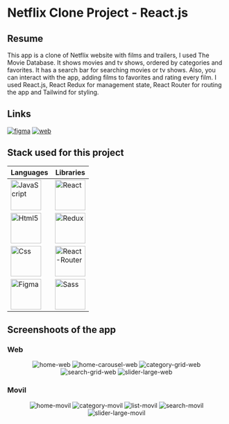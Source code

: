 
# Netflix Clone Project - React.js

## Resume

This app is a clone of Netflix website with films and trailers, I used The Movie Database. It shows movies and tv shows, ordered by categories and favorites. It has a search bar for searching movies or tv shows. Also, you can interact with the app, adding films to favorites and rating every film. I used React.js, React Redux for management state, React Router for routing the app and Tailwind for styling.

## Links

<p align="center" width="100%">

  [![figma](./src/assets/readme/figma_btn.svg)](https://www.figma.com/file/7FXw8FVdQSRDUDcv4XqmRa/Frontend-design-Adidas-Project?node-id=213%3A2/)   [![web](./src/assets/readme/web_btn.svg)](https://andres-webdev.github.io/adidas-store-frontend/)
</p>

## Stack used for this project

| Languages  | Libraries |
| ------ | ------ |
| <img src="./src/assets/readme/javascript.png" alt="JavaScript" width="70px" heigth="70px" />  | <img src="./src/assets/readme/react.png" alt="React" width="70px" heigth="70px" />  |
| <img src="./src/assets/readme/html.png" alt="Html5" width="70px" heigth="70px" />  | <img src="./src/assets/readme/redux.png" alt="Redux" width="70px" heigth="70px" />  |
| <img src="./src/assets/readme/css.png" alt="Css" width="70px" heigth="70px" />  | <img src="./src/assets/readme/react-router.png" alt="React-Router" width="70px" heigth="70px" />  |
| <img src="./src/assets/readme/figma.png" alt="Figma" width="70px" heigth="70px" />  | <img src="./src/assets/readme/sass.png" alt="Sass" width="70px" heigth="70px" />  |


## Screenshoots of the app

### Web

<p align="center" width="100%">
  <img src="https://res.cloudinary.com/dp3chx1yj/image/upload/v1664322489/Netflix-Clone/web-home_w1hxi9.png" alt="home-web" />
  
  <img src="https://res.cloudinary.com/dp3chx1yj/image/upload/v1664322486/Netflix-Clone/web-home-carousel_rhxez9.png"           alt="home-carousel-web" />
  
  <img src="https://res.cloudinary.com/dp3chx1yj/image/upload/v1664322488/Netflix-Clone/web-category-grid_pukx6t.png" alt="category-grid-web" />
  
  <img src="https://res.cloudinary.com/dp3chx1yj/image/upload/v1664322490/Netflix-Clone/web-search-grid_p0qeiy.png" alt="search-grid-web" />
  
  <img src="https://res.cloudinary.com/dp3chx1yj/image/upload/v1664322487/Netflix-Clone/web-slider-large_n8rzvq.png" alt="slider-large-web" />
</p>

### Movil

<p align="center" width="100%">
  <img src="https://res.cloudinary.com/dp3chx1yj/image/upload/v1664322482/Netflix-Clone/movil-home_ktc4mx.png"     alt="home-movil" />
  <img src="https://res.cloudinary.com/dp3chx1yj/image/upload/v1664322848/Netflix-Clone/movil-category-grid_wemseg.png" alt="category-movil" />
  <img src="https://res.cloudinary.com/dp3chx1yj/image/upload/v1664322847/Netflix-Clone/movil-list-grid_fevkpl.png" alt="list-movil" />
  <img src="https://res.cloudinary.com/dp3chx1yj/image/upload/v1664323055/Netflix-Clone/movil-search-grid_bpgkp0.png" alt="search-movil" />
  <img src="https://res.cloudinary.com/dp3chx1yj/image/upload/v1664322848/Netflix-Clone/movil-slider-large_vetss6.png" alt="slider-large-movil" />
</p>